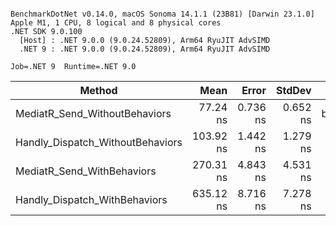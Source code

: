 ```

BenchmarkDotNet v0.14.0, macOS Sonoma 14.1.1 (23B81) [Darwin 23.1.0]
Apple M1, 1 CPU, 8 logical and 8 physical cores
.NET SDK 9.0.100
  [Host] : .NET 9.0.0 (9.0.24.52809), Arm64 RyuJIT AdvSIMD
  .NET 9 : .NET 9.0.0 (9.0.24.52809), Arm64 RyuJIT AdvSIMD

Job=.NET 9  Runtime=.NET 9.0  

```
| Method                           | Mean      | Error    | StdDev   | Ratio    | Allocated | 
|--------------------------------- |----------:|---------:|---------:|---------:|----------:|
| MediatR_Send_WithoutBehaviors    |  77.24 ns | 0.736 ns | 0.652 ns | baseline |     288 B | 
| Handly_Dispatch_WithoutBehaviors | 103.92 ns | 1.442 ns | 1.279 ns |     +35% |     264 B | 
| MediatR_Send_WithBehaviors       | 270.31 ns | 4.843 ns | 4.531 ns |    +250% |    1072 B | 
| Handly_Dispatch_WithBehaviors    | 635.12 ns | 8.716 ns | 7.278 ns |    +722% |     864 B | 
